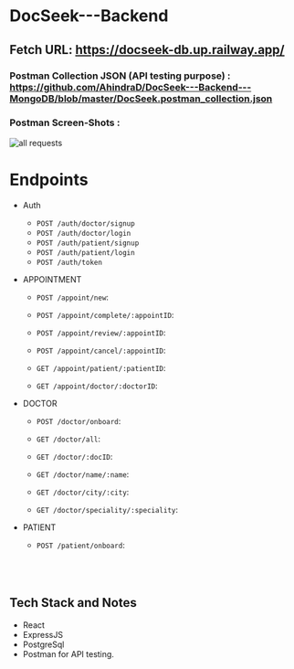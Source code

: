 # DocSeek---Backend
## Fetch URL: https://docseek-db.up.railway.app/

### Postman Collection JSON (API testing purpose) : https://github.com/AhindraD/DocSeek---Backend---MongoDB/blob/master/DocSeek.postman_collection.json

### Postman Screen-Shots : 
![all requests](https://github.com/AhindraD/DocSeek---Backend---MongoDB/blob/master/snaps/postman-snap.PNG?raw=true)
<br>

# Endpoints

- Auth
  - `POST /auth/doctor/signup`  
  - `POST /auth/doctor/login`  
  - `POST /auth/patient/signup`
  - `POST /auth/patient/login`
  - `POST /auth/token`
  
- APPOINTMENT
  - `POST /appoint/new`: 
  
  - `POST /appoint/complete/:appointID`: 

  - `POST /appoint/review/:appointID`: 

  - `POST /appoint/cancel/:appointID`: 
  
  - `GET /appoint/patient/:patientID`: 

  - `GET /appoint/doctor/:doctorID`: 
  

- DOCTOR
  - `POST /doctor/onboard`: 

  - `GET /doctor/all`: 
  - `GET /doctor/:docID`: 
  - `GET /doctor/name/:name`: 
  - `GET /doctor/city/:city`: 
  - `GET /doctor/speciality/:speciality`: 

- PATIENT
  - `POST /patient/onboard`: 

  <br>
  <br>
  <br>

## Tech Stack and Notes
- React
- ExpressJS
- PostgreSql
- Postman for API testing.
